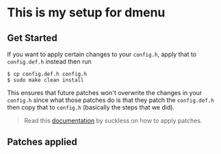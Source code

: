 # This is my setup for dmenu
## Get Started
If you want to apply certain changes to your `config.h`, apply that to `config.def.h` instead then run
```
$ cp config.def.h config.h
$ sudo make clean install
```
This ensures that future patches won't overwrite the changes in your `config.h` since what those patches do is that they patch the `config.def.h` then copy that to `config.h` (basically the steps that we did).
> Read this [documentation](https://suckless.org/hacking/) by suckless on how to apply patches.
## Patches applied 

